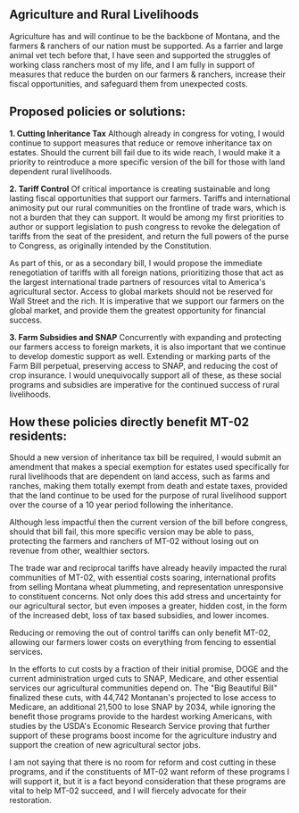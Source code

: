 ## Agriculture and Rural Livelihoods
Agriculture has and will continue to be the backbone of Montana, and the farmers & ranchers of our nation must be supported. As a farrier and large animal vet tech before that, I have seen and supported the struggles of working class ranchers most of my life, and I am fully in support of measures that reduce the burden on our farmers & ranchers, increase their fiscal opportunities, and safeguard them from unexpected costs.


## Proposed policies or solutions:
**1. Cutting Inheritance Tax** Although already in congress for voting, I would continue to support measures that reduce or remove inheritance tax on estates. Should the current bill fail due to its wide reach, I would make it a priority to reintroduce a more specific version of the bill for those with land dependent rural livelihoods.

**2. Tariff Control** Of critical importance is creating sustainable and long lasting fiscal opportunities that support our farmers. Tariffs and international animosity put our rural communities on the frontline of trade wars, which is not a burden that they can support. It would be among my first priorities to author or support legislation to push congress to revoke the delegation of tariffs from the seat of the president, and return the full powers of the purse to Congress, as originally intended by the Constitution.

As part of this, or as a secondary bill, I would propose the immediate renegotiation of tariffs with all foreign nations, prioritizing those that act as the largest international trade partners of resources vital to America's agricultural sector. Access to global markets should not be reserved for Wall Street and the rich. It is imperative that we support our farmers on the global market, and provide them the greatest opportunity for financial success.

**3. Farm Subsidies and SNAP** Concurrently with expanding and protecting our farmers access to foreign markets, it is also important that we continue to develop domestic support as well. Extending or marking parts of the Farm Bill perpetual, preserving access to SNAP, and reducing the cost of crop insurance. I would unequivocally support all of these, as these social programs and subsidies are imperative for the continued success of rural livelihoods.


## How these policies directly benefit MT-02 residents:
Should a new version of inheritance tax bill be required, I would submit an amendment that makes a special exemption for estates used specifically for rural livelihoods that are dependent on land access, such as farms and ranches, making them totally exempt from death and estate taxes, provided that the land continue to be used for the purpose of rural livelihood support over the course of a 10 year period following the inheritance.

Although less impactful then the current version of the bill before congress, should that bill fail, this more specific version may be able to pass, protecting the farmers and ranchers of MT-02 without losing out on revenue from other, wealthier sectors.

The trade war and reciprocal tariffs have already heavily impacted the rural communities of MT-02, with essential costs soaring, international profits from selling Montana wheat plummeting, and representation unresponsive to constituent concerns. Not only does this add stress and uncertainty for our agricultural sector, but even imposes a greater, hidden cost, in the form of the increased debt, loss of tax based subsidies, and lower incomes.

Reducing or removing the out of control tariffs can only benefit MT-02, allowing our farmers lower costs on everything from fencing to essential services.

In the efforts to cut costs by a fraction of their initial promise, DOGE and the current administration urged cuts to SNAP, Medicare, and other essential services our agricultural communities depend on. The "Big Beautiful Bill" finalized these cuts, with 44,742 Montanan's projected to lose access to Medicare, an additional 21,500 to lose SNAP by 2034, while ignoring the benefit those programs provide to the hardest working Americans, with studies by the USDA's Economic Research Service proving that further support of these programs boost income for the agriculture industry and support the creation of new agricultural sector jobs. 

I am not saying that there is no room for reform and cost cutting in these programs, and if the constituents of MT-02 want reform of these programs I will support it, but it is a fact beyond consideration that these programs are vital to help MT-02 succeed, and I will fiercely advocate for their restoration.